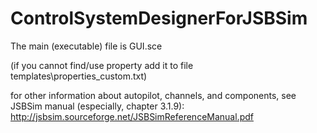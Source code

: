 # ControlSystemDesignerForJSBSim


The main (executable) file is GUI.sce


(if you cannot find/use property add it to file templates\properties_custom.txt)


for other information about autopilot, channels, and components, see JSBSim manual (especially, chapter 3.1.9):
http://jsbsim.sourceforge.net/JSBSimReferenceManual.pdf

